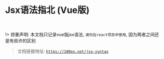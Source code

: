 
# Jsx语法指北 (Vue版)

<br />

!> 郑重声明: 本文档只记录vue版jsx语法, `请勿在react项目中使用`, 因为两者之间还是有些许的区别

> 文档链接地址: [`https://100px.net/jsx-syntax`](https://100px.net/jsx-syntax)
